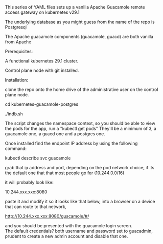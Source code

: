 This series of YAML files sets up a vanilla Apache Guacamole remote access gateway on kubernetes v29.1

The underlying database as you might guess from the name of the repo is Postgresql

The Apache guacamole components (guacamole, guacd) are both vanilla from Apache 



Prerequisites:

A functional kubernetes 29.1 cluster.

Control plane node with git installed.



Installation:

clone the repo onto the home drive of the administrative user on the control plane node.

cd kubernetes-guacamole-postgres

./indb.sh

The script changes the namespace context, so you should be able to view the pods for the app, run a "kubectl get pods"
They'll be a minimum of 3, a guacamole one, a guacd one and a postgres one.

Once installed find the endpoint IP address by using the following command:

kubectl describe svc guacamole

grab that ip address and port, depending on the pod network choice, if its the default one that that most people go for (10.244.0.0/16)

it will probably look like: 

10.244.xxx.xxx:8080

paste it and modify it so it looks like that below, into a browser on a device that can route to that network,

http://10.244.xxx.xxx:8080/guacamole/#/

and you should be presented with the guacamole login screen.  
The default credentials? both username and password set to guacadmin, prudent to create a new admin account and disable that one.
